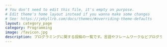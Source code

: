 ```yaml
---
# You don't need to edit this file, it's empty on purpose.
# Edit theme's home layout instead if you wanna make some changes
# See: https://jekyllrb.com/docs/themes/#overriding-theme-defaults
layout: category_page
category: Programming
image: /favicon.jpg
description: プログラミングに関する投稿の一覧です。言語やフレームワークなどプログラミングする際のノウハウをまとめています。
---
```

